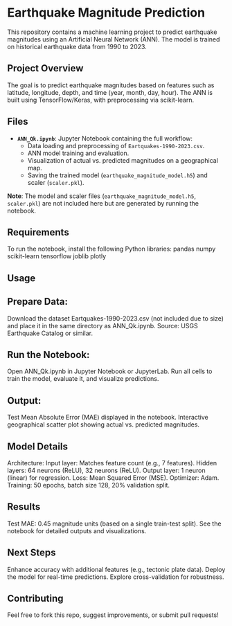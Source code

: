 # Earthquake Magnitude Prediction

This repository contains a machine learning project to predict earthquake magnitudes using an Artificial Neural Network (ANN). The model is trained on historical earthquake data from 1990 to 2023.

## Project Overview
The goal is to predict earthquake magnitudes based on features such as latitude, longitude, depth, and time (year, month, day, hour). The ANN is built using TensorFlow/Keras, with preprocessing via scikit-learn.

## Files
- **`ANN_Qk.ipynb`**: Jupyter Notebook containing the full workflow:
  - Data loading and preprocessing of `Eartquakes-1990-2023.csv`.
  - ANN model training and evaluation.
  - Visualization of actual vs. predicted magnitudes on a geographical map.
  - Saving the trained model (`earthquake_magnitude_model.h5`) and scaler (`scaler.pkl`).

**Note**: The model and scaler files (`earthquake_magnitude_model.h5`, `scaler.pkl`) are not included here but are generated by running the notebook.

## Requirements
To run the notebook, install the following Python libraries:
pandas
numpy
scikit-learn
tensorflow
joblib
plotly

## Usage
## Prepare Data:
Download the dataset Eartquakes-1990-2023.csv (not included due to size) and place it in the same directory as ANN_Qk.ipynb.
Source: USGS Earthquake Catalog or similar.

## Run the Notebook:
Open ANN_Qk.ipynb in Jupyter Notebook or JupyterLab.
Run all cells to train the model, evaluate it, and visualize predictions.

## Output:
Test Mean Absolute Error (MAE) displayed in the notebook.
Interactive geographical scatter plot showing actual vs. predicted magnitudes.

## Model Details
Architecture:
Input layer: Matches feature count (e.g., 7 features).
Hidden layers: 64 neurons (ReLU), 32 neurons (ReLU).
Output layer: 1 neuron (linear) for regression.
Loss: Mean Squared Error (MSE).
Optimizer: Adam.
Training: 50 epochs, batch size 128, 20% validation split.

## Results
Test MAE: 0.45 magnitude units (based on a single train-test split).
See the notebook for detailed outputs and visualizations.

## Next Steps
Enhance accuracy with additional features (e.g., tectonic plate data).
Deploy the model for real-time predictions.
Explore cross-validation for robustness.

## Contributing
Feel free to fork this repo, suggest improvements, or submit pull requests!

